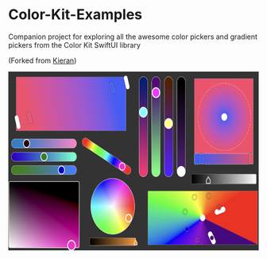 # Color-Kit-Examples


Companion project for exploring all the awesome color pickers and gradient pickers from the Color Kit SwiftUI library

(Forked from [Kieran](https://github.com/kieranb662))

<p align="center"> 
<img src="ColorKitMedia/ExampleCollage.png" width=640 height=360 />

</p>
